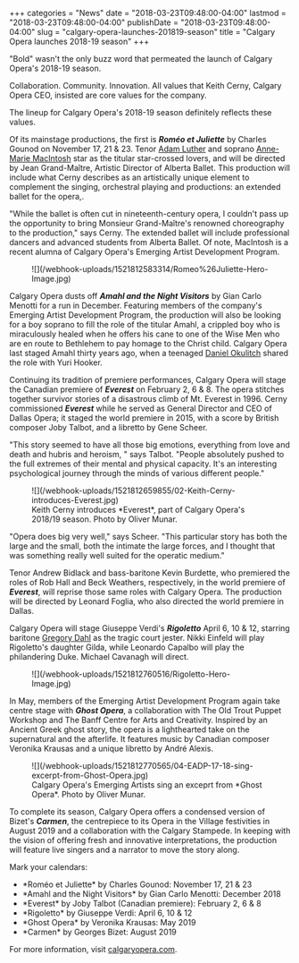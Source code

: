 +++
categories = "News"
date = "2018-03-23T09:48:00-04:00"
lastmod = "2018-03-23T09:48:00-04:00"
publishDate = "2018-03-23T09:48:00-04:00"
slug = "calgary-opera-launches-201819-season"
title = "Calgary Opera launches 2018-19 season"
+++

"Bold" wasn't the only buzz word that permeated the launch of Calgary Opera's 2018-19 season.

Collaboration. Community. Innovation. All values that Keith Cerny, Calgary Opera CEO, insisted are core values for the company.

The lineup for Calgary Opera's 2018-19 season definitely reflects these values.

Of its mainstage productions, the first is ***Roméo et Juliette*** by Charles Gounod on November 17, 21 & 23. Tenor [Adam Luther](/scene/people/adam-luther/) and soprano [Anne-Marie MacIntosh](/scene/people/anne-marie-macintosh/) star as the titular star-crossed lovers, and will be directed by Jean Grand-Maître, Artistic Director of Alberta Ballet. This production will include what Cerny describes as an artistically unique element to complement the singing, orchestral playing and productions: an extended ballet for the opera,.

"While the ballet is often cut in nineteenth-century opera, I couldn't pass up the opportunity to bring Monsieur Grand-Maître's renowned choreography to the production," says Cerny. The extended ballet will include professional dancers and advanced students from Alberta Ballet. Of note, MacIntosh is a recent alumna of Calgary Opera's Emerging Artist Development Program.

<figure data-type="image">
![](/webhook-uploads/1521812583314/Romeo%26Juliette-Hero-Image.jpg)
</figure>

Calgary Opera dusts off ***Amahl and the Night Visitors*** by Gian Carlo Menotti for a run in December. Featuring members of the company's Emerging Artist Development Program, the production will also be looking for a boy soprano to fill the role of the titular Amahl, a crippled boy who is miraculously healed when he offers his cane to one of the Wise Men who are en route to Bethlehem to pay homage to the Christ child. Calgary Opera last staged Amahl thirty years ago, when a teenaged [Daniel Okulitch](/scene/people/daniel-okulitch/) shared the role with Yuri Hooker.

Continuing its tradition of premiere performances, Calgary Opera will stage the Canadian premiere of ***Everest*** on February 2, 6 & 8. The opera stitches together survivor stories of a disastrous climb of Mt. Everest in 1996. Cerny commissioned ***Everest*** while he served as General Director and CEO of Dallas Opera; it staged the world premiere in 2015, with a score by British composer Joby Talbot, and a libretto by Gene Scheer.

"This story seemed to have all those big emotions, everything from love and death and hubris and heroism, " says Talbot. "People absolutely pushed to the full extremes of their mental and physical capacity. It's an interesting psychological journey through the minds of various different people."

<figure data-type="image">
![](/webhook-uploads/1521812659855/02-Keith-Cerny-introduces-Everest.jpg)
<figcaption>Keith Cerny introduces *Everest*, part of Calgary Opera's 2018/19 season. Photo by Oliver Munar.</figcaption>
</figure>

"Opera does big very well," says Scheer. "This particular story has both the large and the small, both the intimate the large forces, and I thought that was something really well suited for the operatic medium."

Tenor Andrew Bidlack and bass-baritone Kevin Burdette, who premiered the roles of Rob Hall and Beck Weathers, respectively, in the world premiere of ***Everest***, will reprise those same roles with Calgary Opera. The production will be directed by Leonard Foglia, who also directed the world premiere in Dallas.

Calgary Opera will stage Giuseppe Verdi's ***Rigoletto*** April 6, 10 & 12, starring baritone [Gregory Dahl](/scene/people/gregory-dahl/) as the tragic court jester. Nikki Einfeld will play Rigoletto's daughter Gilda, while Leonardo Capalbo will play the philandering Duke. Michael Cavanagh will direct.

<figure data-type="image">
![](/webhook-uploads/1521812760516/Rigoletto-Hero-Image.jpg)
</figure>

In May, members of the Emerging Artist Development Program again take centre stage with ***Ghost Opera***, a collaboration with The Old Trout Puppet Workshop and The Banff Centre for Arts and Creativity. Inspired by an Ancient Greek ghost story, the opera is a lighthearted take on the supernatural and the afterlife. It features music by Canadian composer Veronika Krausas and a unique libretto by André Alexis.

<figure data-type="image">
![](/webhook-uploads/1521812770565/04-EADP-17-18-sing-excerpt-from-Ghost-Opera.jpg)
<figcaption>Calgary Opera's Emerging Artists sing an exceprt from *Ghost Opera*. Photo by Oliver Munar.</figcaption>
</figure>

To complete its season, Calgary Opera offers a condensed version of Bizet's ***Carmen***, the centrepiece to its Opera in the Village festivities in August 2019 and a collaboration with the Calgary Stampede. In keeping with the vision of offering fresh and innovative interpretations, the production will feature live singers and a narrator to move the story along.

Mark your calendars:

<ul class="nospace">
<li>*Roméo et Juliette* by Charles Gounod: November 17, 21 & 23
<li>*Amahl and the Night Visitors* by Gian Carlo Menotti: December 2018
<li>*Everest* by Joby Talbot (Canadian premiere): February 2, 6 & 8
<li>*Rigoletto* by Giuseppe Verdi: April 6, 10 & 12
<li>*Ghost Opera* by Veronika Krausas: May 2019
<li>*Carmen* by Georges Bizet: August 2019
</ul>

For more information, visit [calgaryopera.com](https://www.calgaryopera.com/).

